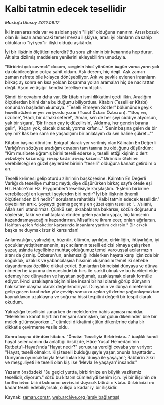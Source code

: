 # Kalbi tatmin edecek tesellidir

*Mustafa Ulusoy 2010.09.17*

<td class="columnist-detail">
<p>İki insan arasında var ve aslolan şeyin "ilişki" olduğuna inanırım. Arası bozuk olan iki insan arasındaki temel mevzu ilişkiyse, arası iyi olanların da sahip oldukları o "iyi şey"in ilişki olduğu aşikârdır.</p>
<p><p>İyi bir ilişkinin ölçütleri nelerdir? Bu soru zihnimin bir kenarında hep durur. Alt alta dizilmiş maddelere yenilerini ekleyebilirim umuduyla.
<p>"Birbirini çok sevmek" desem, sevginin hissî yönünün bugün varsa yarın yok da olabileceğine çokça şahit oldum. Aşk desem, hiç değil. Aşk zaman zaman nefrete bile kolayca dönüşebiliyor. Aşk ve şevkle evlenen insanların birkaç ay sonra en kısa yoldan boşanma yolları aramaları hiç de nadirattan değil. Aşkın ve âşığın kendisi teselliye muhtaçtır.
<p>Şimdi bir cevabım daha var. Bir kitabın ismi dikkatimi çekti ilkin. Aradığım ölçütlerden birini daha bulduğumu biliyordum. Kitabın (Teselliler Kitabı) sonundan başladım okumaya. "Teselli Etmeyen Sözler" bölümünde geyik teselli sözlerine yer veriyordu yazar (Yusuf Özkan Özburun): "'Boş ver, üzülme', 'Hadi, bir dahaki sefere!', 'Aman, sen de her şeyi ciddiye alıyorsun, yak bir sigara', 'Bir fincan çay iç düzelirsin', 'Aldırma, her gencin başına gelir', 'Kaçarı yok, olacak olacak, yorma kafanı...' 'Senin başına gelen de bir şey mi? Bak ben sana ne yaşadığımı bir anlatayım da sen haline şükret...'"
<p>Kitabın başına döndüm. Epigraf olarak yer verilmiş olan Kâinatın En Değerli Varlığı'nın sözüyse aradığım cevabın tam tamına bu olduğunu düşündüm: "Kim musibete uğramış birini teselli ederse o, teselli ettiği kişinin o dert sebebiyle kazandığı sevap kadar sevap kazanır." Birimizin ötekine verebileceği en güzel şeylerden birinin "teselli" olduğuna kanaat getirdim o an.
<p>Teselli kelimesi gelip oturdu zihnimin başköşesine. Kâinatın En Değerli Varlığı da teselliye muhtaç mıydı, diye düşünürken birkaç sayfa ötede eşi Hz. Hatice'nin Hz. Peygamber'i tesellisiyle karşılaştım. "Eşlerin birbirine verebileceği en kıymetli şeylerden biri nedir? İyi bir ilişkinin önemli ölçütlerinden biri nedir?" sorularına rahatlıkla "Kalbi tatmin edecek tesellidir." diyebilirim artık. Şöyleydi gelmiş geçmiş en güzel eşin tesellisi: "...Vallahi, Allah seni utandırmaz. Çünkü sen, akrabalarına bakarsın, sözün doğrusunu söylersin, fakir ve muhtaçlara elinden gelen yardımı yapar, hiç kimsenin kazandıramayacağını kazandırırsın. Misafirlere ikram eder, onları ağırlarsın. Hak'tan gelen felaketler karşısında insanlara yardım edersin." Bir erkek başka ne duymak ister ki karısından!
<p>Anlamsızlığın, yalnızlığın, hüznün, ölümün, ayrılığın, çirkinliğin, ihtiyarlığın, iyi çocuklar yetiştirememenin, aşk acılarının teselli edicisi olmaya çalışırken yazar, aslında tesellisine muhtaç olduğumuz temel varoluşsal acılarımızın altını da çizmiş. Özburun'un, anlamsızlığı irdelerken hayata karşı içimizde bir soğukluk, uzaklık ve yabancılaşma hissinin oluşmasını temel iki sebebe dayandırması özellikle dikkat çekici. Bunlardan birincisini dünyaya ve dünya nimetlerine tapınma derecesinde bir hırs ile istekli olmak ve bu istekleri elde edemeyince dünyadan ve hayattan soğumak, uzaklaşmak olarak formüle ediyor. İkinci uzaklaşma biçimini ise insani bir hal olarak görüp dünyanın hakikatine ulaşma olarak değerlendiriyor. Dünyanın ve dünya nimetlerinin gelip geçen tarafından yüz çevirip sonsuza açılan yüzlerine yoğunlaşmaktan kaynaklanan uzaklaşma ve soğuma hissi tespitini değerli bir tespit olarak okudum.
<p>Yalnızlığın tesellisini sunarken de meleklerden bahis açması manidar. "Meleklerin kanat hışırtıları her yanı sarmışken, bir gülün dikeninden bile bir melek gülümsüyorken..." cümlesi dikkatimi gülün dikenlerine daha bir dikkatle çevirmeme vesile oldu.
<p>Sonra başına döndüm kitabın. "Önsöz: Teselliyiz Birbirimize..." başlıklı kendi hayat serencamını da anlattığı önsözde, Hâce Yusuf Hemedâni'nin Rutbetu'l-Hayat'ında "Hayat nedir?" sorusuna verdiği cevaba yer veriyor: "Hayat, teselli olmaktır. Kişi teselli bulduğu şeyle yaşar, onunla hayattadır... Dünyanın oyuncaklarıyla teselli olan kişi 'dünya ile yaşayan'; Rabbinin zikri ve meşguliyeti ile teselli olan kişi ise 'Mevla ile yaşayan' insandır."
<p>Yazarın önsözdeki "Bu geçici yurtta, birbirimize en büyük vazifemiz tesellidir, diyorum." sözü bu kitabın cümlesiydi benim için. İyi bir ilişkinin de tariflerinden birini bulmanın sevincini duyarak bitirdim kitabı: Birbirimizi ne kadar teselli edebiliyorsak, o ilişki o kadar iyi bir ilişkidir.</p>
<a href="http://web.archive.org/web/20101207165317/mailto:m.ulusoy@zaman.com.tr">
</a></p></p></p></p></p></p></p></p></p></td>

Kaynak: [zaman.com.tr](http://zaman.com.tr/yazar.do?yazino=1028319), [web.archive.org (arşiv bağlantısı)](http://web.archive.org/web/20101207165317/http://www.zaman.com.tr:80/yazar.do?yazino=1028319)
